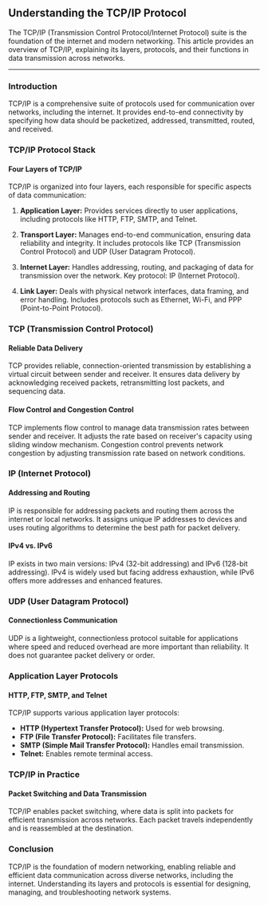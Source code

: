 ##  Understanding the TCP/IP Protocol

The TCP/IP (Transmission Control Protocol/Internet Protocol) suite is the foundation of the internet and modern networking. 
This article provides an overview of TCP/IP, explaining its layers, protocols, and their functions in data transmission across networks.

---

### Introduction

TCP/IP is a comprehensive suite of protocols used for communication over networks, including the internet. 
It provides end-to-end connectivity by specifying how data should be packetized, addressed, transmitted, routed, and received.

### TCP/IP Protocol Stack

#### Four Layers of TCP/IP

TCP/IP is organized into four layers, each responsible for specific aspects of data communication:

1. **Application Layer:** Provides services directly to user applications, including protocols like HTTP, FTP, SMTP, and Telnet.

2. **Transport Layer:** Manages end-to-end communication, ensuring data reliability and integrity. It includes protocols like TCP (Transmission Control Protocol) and UDP (User Datagram Protocol).

3. **Internet Layer:** Handles addressing, routing, and packaging of data for transmission over the network. Key protocol: IP (Internet Protocol).

4. **Link Layer:** Deals with physical network interfaces, data framing, and error handling. Includes protocols such as Ethernet, Wi-Fi, and PPP (Point-to-Point Protocol).


### TCP (Transmission Control Protocol)

#### Reliable Data Delivery

TCP provides reliable, connection-oriented transmission by establishing a virtual circuit between sender and receiver. It ensures data delivery by acknowledging received packets, retransmitting lost packets, and sequencing data.


#### Flow Control and Congestion Control

TCP implements flow control to manage data transmission rates between sender and receiver. It adjusts the rate based on receiver's capacity using sliding window mechanism. 
Congestion control prevents network congestion by adjusting transmission rate based on network conditions.

### IP (Internet Protocol)

#### Addressing and Routing

IP is responsible for addressing packets and routing them across the internet or local networks. It assigns unique IP addresses to devices and uses routing algorithms to determine the best path for packet delivery.

#### IPv4 vs. IPv6

IP exists in two main versions: IPv4 (32-bit addressing) and IPv6 (128-bit addressing). IPv4 is widely used but facing address exhaustion, while IPv6 offers more addresses and enhanced features.

### UDP (User Datagram Protocol)

#### Connectionless Communication

UDP is a lightweight, connectionless protocol suitable for applications where speed and reduced overhead are more important than reliability. It does not guarantee packet delivery or order.

### Application Layer Protocols

#### HTTP, FTP, SMTP, and Telnet

TCP/IP supports various application layer protocols:

- **HTTP (Hypertext Transfer Protocol):** Used for web browsing.
- **FTP (File Transfer Protocol):** Facilitates file transfers.
- **SMTP (Simple Mail Transfer Protocol):** Handles email transmission.
- **Telnet:** Enables remote terminal access.

### TCP/IP in Practice

#### Packet Switching and Data Transmission

TCP/IP enables packet switching, where data is split into packets for efficient transmission across networks. Each packet travels independently and is reassembled at the destination.

### Conclusion

TCP/IP is the foundation of modern networking, enabling reliable and efficient data communication across diverse networks, including the internet. 
Understanding its layers and protocols is essential for designing, managing, and troubleshooting network systems.

